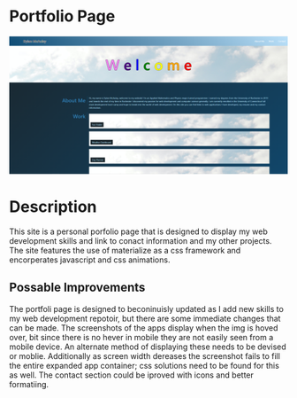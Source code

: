 # Portfolio Page
![img](./img/Capture.PNG)
# Description
This site is a personal porfolio page that is designed to display my web development skills and link to conact information and my other projects. The site features the use of materialize as a css framework and encorperates javascript and css animations. 
## Possable Improvements
The portfoli page is designed to beconinuisly updated as I add new skills to my web development repotoir, but there are some immediate changes that can be made. The screenshots of the apps display when the img is hoved over, bit since there is no hever in mobile they are not easily seen from a mobile device. An alternate method of displaying these needs to be devised or moblie. Additionally as screen width dereases the screenshot fails to fill the entire expanded app container; css solutions need to be found for this as well. The contact section could be iproved with icons and better formatiing.